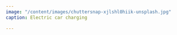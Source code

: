 ```yaml
---
image: "/content/images/chuttersnap-xjlshl0hiik-unsplash.jpg"
caption: Electric car charging

---
```

